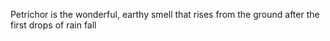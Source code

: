 Petrichor is the wonderful, earthy smell that rises from the ground after the first drops of rain fall
